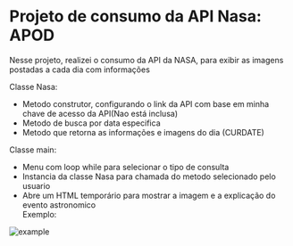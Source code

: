 # Projeto de consumo da API Nasa: APOD

Nesse projeto, realizei o consumo da API da NASA, para exibir as imagens postadas a cada dia com informações <br>

Classe Nasa: <br>
<ul>
  <li>
    Metodo construtor, configurando o link da API com base em minha chave de acesso da API(Nao está inclusa)
  </li>
  <li>
    Metodo de busca por data especifica
  </li>
  <li>
    Metodo que retorna as informações e imagens do dia (CURDATE)
  </li>
</ul>
Classe main: <br>
<ul>
  <li>
    Menu com loop while para selecionar o tipo de consulta
  </li>
  <li>
    Instancia da classe Nasa para chamada do metodo selecionado pelo usuario
  </li>
  <li>
    Abre um HTML temporário para mostrar a imagem e a explicação do evento astronomico
  </li>
  Exemplo: <br>
</ul>

![example](https://github.com/ParaQueNome/Desenvolvimento-Web-3/assets/86564645/2a5eb334-eeb3-42a4-ac25-aaf00a8c7842)
